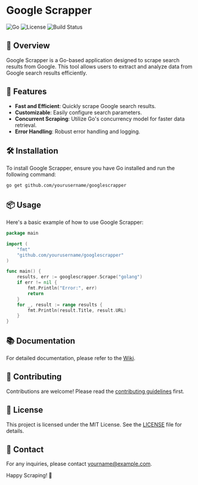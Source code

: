 # Google Scrapper

![Go](https://img.shields.io/badge/Go-1.17-blue)
![License](https://img.shields.io/badge/License-MIT-green)
![Build Status](https://img.shields.io/badge/Build-Passing-brightgreen)

## 📖 Overview

Google Scrapper is a Go-based application designed to scrape search results from Google. This tool allows users to extract and analyze data from Google search results efficiently.

## 🚀 Features

- **Fast and Efficient**: Quickly scrape Google search results.
- **Customizable**: Easily configure search parameters.
- **Concurrent Scraping**: Utilize Go's concurrency model for faster data retrieval.
- **Error Handling**: Robust error handling and logging.

## 🛠️ Installation

To install Google Scrapper, ensure you have Go installed and run the following command:

```bash
go get github.com/yourusername/googlescrapper
```

## 📦 Usage

Here's a basic example of how to use Google Scrapper:

```go
package main

import (
    "fmt"
    "github.com/yourusername/googlescrapper"
)

func main() {
    results, err := googlescrapper.Scrape("golang")
    if err != nil {
        fmt.Println("Error:", err)
        return
    }
    for _, result := range results {
        fmt.Println(result.Title, result.URL)
    }
}
```

## 📚 Documentation

For detailed documentation, please refer to the [Wiki](https://github.com/yourusername/googlescrapper/wiki).

## 🤝 Contributing

Contributions are welcome! Please read the [contributing guidelines](CONTRIBUTING.md) first.

## 📄 License

This project is licensed under the MIT License. See the [LICENSE](LICENSE) file for details.

## 📧 Contact

For any inquiries, please contact [yourname@example.com](mailto:yourname@example.com).

Happy Scraping! 🎉